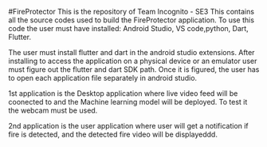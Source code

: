 #FireProtector
This is the repository of Team Incognito - SE3
This contains all the source codes used to build the FireProtector application.
To use this code the user must have installed:
Android Studio,
VS code,python,
Dart,
Flutter.

The user must install flutter and dart in the android studio extensions. After installing to access the application on a physical device or an emulator user must figure out the flutter and dart SDK path. Once it is figured, the user has to open each application file separately in android studio.

1st application is the Desktop application where live video feed will be coonected to and the Machine learning model will be deployed. To test it the webcam must be used.

2nd application is the user application where user will get a notification if fire is detected, and the detected fire video will be displayeddd.

